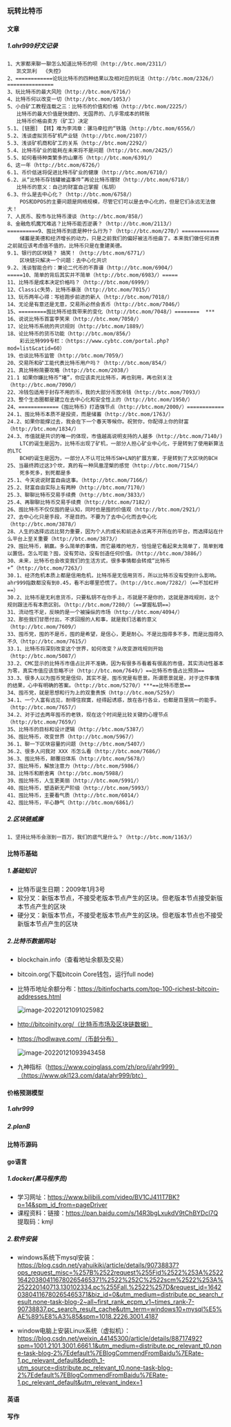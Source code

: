 ### 玩转比特币

#### 文章

##### 1.ahr999好文记录

```pyt
1、大家都来聊一聊怎么知道比特币的呗（http://btc.mom/2311/）
   凯文凯利  《失控》
2、============论玩比特币的四种结果以及相对应的玩法（http://btc.mom/2326/）===============
3、玩比特币的最大风险（http://btc.mom/6716/）
4、比特币何以改变一切（http://btc.mom/1053/）
5、小白矿工教程连载之三：比特币的价值和价格（http://btc.mom/2225/）
   比特币的最大价值是快捷的、无国界的、几乎零成本的转账
   比特币价格由卖方（矿工）决定
5.1、[链圈] 【转】难为李鸿章：骡马牵拉的“铁路（http://btc.mom/6556/）
5.2、浅谈虚拟货币矿机产业链（http://btc.mom/2107/）
5.3、浅谈矿机商和矿工的关系（http://btc.mom/2292/）
5.4、比特币矿业的能耗在未来将不是问题（http://btc.mom/2425/）
5.5、如何看待种类繁多的山寨币（http://btc.mom/6391/）
6、这一年（http://btc.mom/6726/）
6.1、币价低迷将促进比特币矿业的健康（http://btc.mom/6710/）
6.2、从“比特币存钱罐被盗事件”再论比特币理财（http://btc.mom/6718/）
   比特币的意义：自己的财富自己掌握（私钥）
6.3、什么是去中心化？（http://btc.mom/6758/）
	POS和DPOS的主要问题是网络规模，尽管它们可以是去中心化的，但是它们永远无法做大！
7、人民币、股市与比特币漫谈（http://btc.mom/858/）
8、金融危机魔咒难逃？比特币能否逆袭？（http://btc.mom/2113/）
==========9、囤比特币到底是种什么行为？（http://btc.mom/270/）============
	储蓄是美德和经济增长的动力，只是之前我们的偏好被法币扭曲了。本来我们做任何消费之前就应该考虑值不值的，比特币只是在重建美德。
9.1、银行的区块链？ 搞笑！（http://btc.mom/6771/）
	区块链只解决一个问题：去中心化共识
9.2、浅谈智能合约：兼论二代币的不靠谱（http://btc.mom/6904/）
=====10、简单的背后其实并不简单（http://btc.mom/6983/）=====
11、比特币是成本决定价格吗？（http://btc.mom/6999/）
12、Classic失势，比特币暴涨（http://btc.mom/7015/）
13、玩币两年心得：写给跑步前进的新人（http://btc.mom/7018/）
14、无论是有意还是无意，交易所必然会丢币（http://btc.mom/7046/）
15、=========囤比特币给我带来的变化（http://btc.mom/7048/）========  ***
16、说说比特币首富李笑来（http://btc.mom/7050/）
17、论比特币系统的共识规则（http://btc.mom/1889/）
18、论比特币的货币功能（http://btc.mom/856/）
	彩云比特999专栏：（https://www.cybtc.com/portal.php?mod=list&catid=60）
19、也谈比特币监管（http://btc.mom/7059/）
20、交易所和矿工能代表比特币用户吗？（http://btc.mom/854/）
21、真比特粉简要攻略（http://btc.mom/2038/）
21.1 如果你嫌比特币“堵”，你应该卖光比特币，再也别用，再也别关注（http://btc.mom/7090/）
22、冷钱包适用于封存不用的币，我的大部分币放冷钱（http://btc.mom/7093/）
23、整个生态圈都是建立在去中心化和安全性上的（http://btc.mom/1950/）
24、=============《囤比特币》打造强节点（http://btc.mom/2000/）============
24.1、囤比特币本质不是投资，而是储蓄（http://btc.mom/1763/）
24.2、如果你能撑过去，我会在下一个春天等候你。祝贺你，你配得上你的财富（http://btc.mom/1834/）
24.3、市值就是共识的唯一的体现，市值越高说明支持的人越多（http://btc.mom/7140/)
	LTC的诞生是因为，比特币出现了矿机，一部分人担心矿业中心化，于是转到了使用新算法的LTC
	BCH的诞生是因为，一部分人不认可比特币SW+LN的扩展方案，于是转到了大区块的BCH
25、当最终跨过这3个坎，真的有一种凤凰涅槃的感觉（http://btc.mom/7154/）
	死多死多，到死都是多
25.1、今天说说财富自由这事。（http://btc.mom/7166/）
25.2、财富自由实际上有两种（http://btc.mom/7170/）
25.3、聊聊比特币交易手续费（http://btc.mom/3833/）
25.4、再聊聊比特币交易手续费（http://btc.mom/7182/）
26、囤比特币不仅仅囤的是认知，同时也是囤的价值观（http://btc.mom/2921/）
27、去中心化只是手段，不是目的。不要为了去中心化而去中心化（http://btc.mom/3878/）
28、人生的选择远远比努力重要，因为个人的成长和前途永远离不开所在的平台，而选择站在什么平台上至关重要（http://btc.mom/3873/）
29、囤比特币，躺赢。多么简单的事情，而它最难的地方，恰恰是它看起来太简单了，简单到难以置信。怎么可能？囤，没有劳动，没有创造任何价值。（http://btc.mom/3886/）
30、未来，比特币也会改变我们的生活方式，很多事情都会转成“比特币+”（http://btc.mom/7263/）
30.1、经济危机本质上都是信用危机，比特币是无信用货币，所以比特币没有受到什么影响。ahr999指数都没有到0.45，看不出哪里恐慌了。（http://btc.mom/7282/）（==不加杠杆==）
30.2、比特币是无利息货币，只要私钥不在你手上，币就是不是你的，这就是游戏规则，这个规则跟法币有本质区别。（http://btc.mom/7280/）（==掌握私钥==）
31、流动性不足，反映的是一个被操纵的市场（http://btc.mom/4094/）
32、那些我们甘愿付出，不求回报的人和事，就是我们活着的意义（http://btc.mom/7609/）
33、囤币党，囤的不是币，囤的是希望，是信心，更是耐心。不是比囤得多不多，而是比囤得久不久（http://btc.mom/7615/）
33.1、比特币将深刻改变这个世界，如何改变？从改变游戏规则开始（http://btc.mom/5087/）
33.2、CMC显示的比特币市值占比并不准确，因为有很多币看着有很高的市值，其实流动性基本为零，真实市值应该忽略不计（http://btc.mom/7649/）==比特币市值占比预测==
33.3、很多人以为囤币党是信仰，其实不是，囤币党是有愿景。所谓愿景就是，对于这件事情的结果，心中有明确的答案。（http://btc.mom/5270/）***==比特币愿景==
34、囤币党，就是思想和行为上的双重贵族（http://btc.mom/5259/）
34.1、一个人富有远见，耐得住寂寞，经得起诱惑，放在各行各业，也都是百里挑一的能手。（http://btc.mom/7657/）
34.2、对于过去两年囤币的老铁，现在这个时间是比较关键的心理节点（http://btc.mom/7659/）
35、比特币的目标和设计逻辑（http://btc.mom/5387/）
36、囤比特币，改变世界（http://btc.mom/5967/）
36.1、聊一下区块容量的问题（http://btc.mom/5407/）
36.2、很多人问我对 XXX 币怎么看（http://btc.mom/7686/）
36.3、囤比特币，颠覆旧体系（http://btc.mom/5678/）
37、囤比特币，解放注意力（http://btc.mom/5986/）
38、比特币和断舍离（http://btc.mom/5988/）
39、囤比特币，人生更美丽（http://btc.mom/5991/）
40、囤比特币，塑造新无产阶级（http://btc.mom/5993/）
41、囤比特币，主要看气质（http://btc.mom/6014/）
42、囤比特币，平心静气（http://btc.mom/6861/）
```

##### 2.区块链威廉

```pyth
1、坚持比特币会涨到一百万，我们的底气是什么？（http://btc.mom/1163/）

```



#### 比特币基础

##### 1.基础知识

- 比特币诞生日期：2009年1月3号
- 软分叉：新版本节点，不接受老版本节点产生的区块。但老版本节点接受新版本节点产生的区块
- 硬分叉：新版本节点，不接受老版本节点产生的区块。但老版本节点也不接受新版本节点产生的区块

##### 2.比特币数据网站

- blockchain.info（查看地址余额及交易）

- bitcoin.org(下载bitcoin Core钱包，运行full node)

- 比特币地址余额分布：https://bitinfocharts.com/top-100-richest-bitcoin-addresses.html

  ![image-20220121091025982](玩转比特币.assets/image-20220121091025982.png)

- http://bitcoinity.org/（比特币市场及区块链数据）

- https://hodlwave.com/（币龄分布）

  ![image-20220121093943458](玩转比特币.assets/image-20220121093943458.png)



- 九神指标（https://www.coinglass.com/zh/pro/i/ahr999）（https://www.qkl123.com/data/ahr999/btc）

#### 价格预测模型

##### 1.ahr999



##### 2.planB



#### 比特币源码



#### go语言

##### 1.docker(黑马程序员)

- 学习网址：https://www.bilibili.com/video/BV1CJ411T7BK?p=14&spm_id_from=pageDriver
- 课程资料：链接：https://pan.baidu.com/s/14R3bgLxukdV9tChBYDcl7Q  提取码：kmjl 



##### 2.软件安装

- windows系统下mysql安装：https://blog.csdn.net/yahuikiki/article/details/90738837?ops_request_misc=%257B%2522request%255Fid%2522%253A%2522164203804116780265465371%2522%252C%2522scm%2522%253A%252220140713.130102334.pc%255Fall.%2522%257D&request_id=164203804116780265465371&biz_id=0&utm_medium=distribute.pc_search_result.none-task-blog-2~all~first_rank_ecpm_v1~times_rank-7-90738837.pc_search_result_cache&utm_term=windows10+mysql%E5%AE%89%E8%A3%85&spm=1018.2226.3001.4187

- window电脑上安装Linux系统（虚拟机）：https://blog.csdn.net/weixin_44145300/article/details/88717492?spm=1001.2101.3001.6661.1&utm_medium=distribute.pc_relevant_t0.none-task-blog-2%7Edefault%7EBlogCommendFromBaidu%7ERate-1.pc_relevant_default&depth_1-utm_source=distribute.pc_relevant_t0.none-task-blog-2%7Edefault%7EBlogCommendFromBaidu%7ERate-1.pc_relevant_default&utm_relevant_index=1

#### 英语

#### 写作



